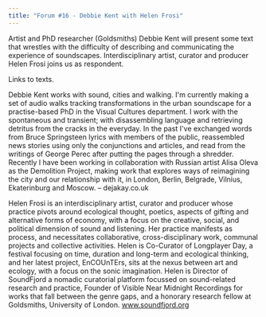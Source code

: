 ```yaml
---
title: "Forum #16 - Debbie Kent with Helen Frosi"
---
```


Artist and PhD researcher (Goldsmiths) Debbie Kent will present some text that wrestles with the difficulty of describing and communicating the experience of soundscapes. Interdisciplinary artist, curator and producer Helen Frosi joins us as respondent.

Links to texts.
 
Debbie Kent works with sound, cities and walking. I'm currently making a set of audio walks tracking transformations in the urban soundscape for a practise-based PhD in the Visual Cultures department. I work with the spontaneous and transient; with disassembling language and retrieving detritus from the cracks in the everyday. In the past I've exchanged words from Bruce Springsteen lyrics with members of the public, reassembled news stories using only the conjunctions and articles, and read from the writings of George Perec after putting the pages through a shredder. Recently I have been working in collaboration with Russian artist Alisa Oleva as the Demolition Project, making work that explores ways of reimagining the city and our relationship with it, in London, Berlin, Belgrade, Vilnius, Ekaterinburg and Moscow. – dejakay.co.uk

Helen Frosi is an interdisciplinary artist, curator and producer whose practice pivots around ecological thought, poetics, aspects of gifting and alternative forms of economy, with a focus on the creative, social, and political dimension of sound and listening. Her practice manifests as process, and necessitates collaborative, cross-disciplinary work, communal projects and collective activities. Helen is Co-Curator of Longplayer Day, a festival focusing on time, duration and long-term and ecological thinking, and her latest project, EnCOUnTErs, sits at the nexus between art and ecology, with a focus on the sonic imagination. Helen is Director of SoundFjord a nomadic curatorial platform focussed on sound-related research and practice, Founder of Visible Near Midnight Recordings for works that fall between the genre gaps, and a honorary research fellow at Goldsmiths, University of London.
www.soundfjord.org
